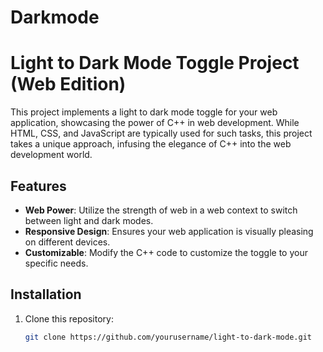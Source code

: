 # Darkmode
# Light to Dark Mode Toggle Project (Web Edition)

This project implements a light to dark mode toggle for your web application, showcasing the power of C++ in web development. While HTML, CSS, and JavaScript are typically used for such tasks, this project takes a unique approach, infusing the elegance of C++ into the web development world.

## Features

- **Web Power**: Utilize the strength of web in a web context to switch between light and dark modes.
- **Responsive Design**: Ensures your web application is visually pleasing on different devices.
- **Customizable**: Modify the C++ code to customize the toggle to your specific needs.

## Installation

1. Clone this repository:

   ```sh
   git clone https://github.com/yourusername/light-to-dark-mode.git

